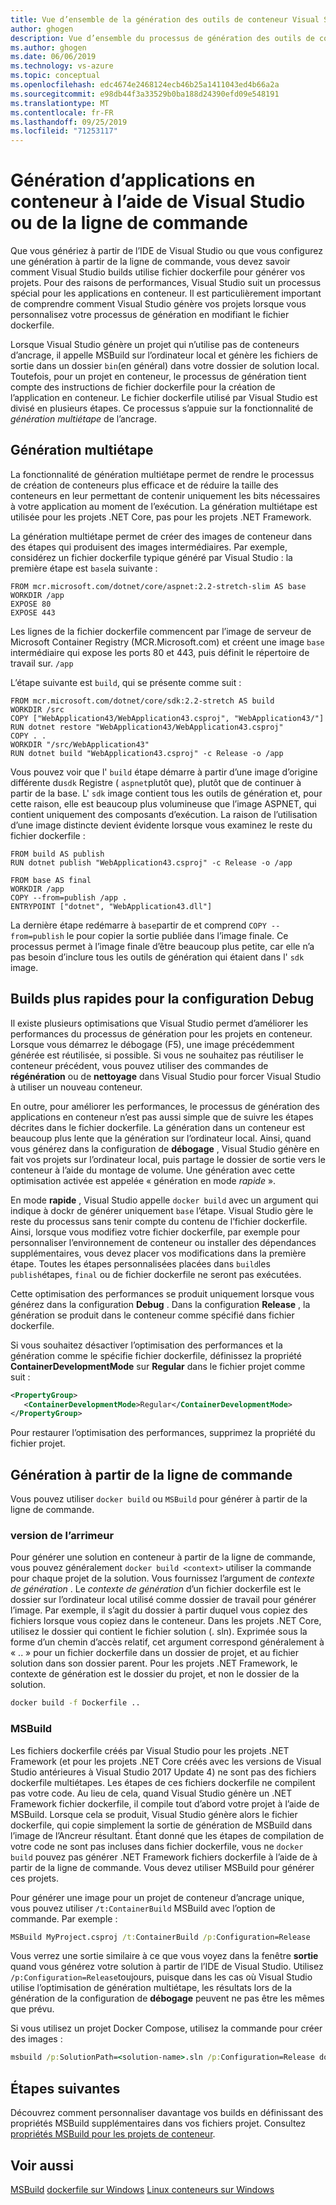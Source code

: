 ```yaml
---
title: Vue d’ensemble de la génération des outils de conteneur Visual Studio
author: ghogen
description: Vue d’ensemble du processus de génération des outils de conteneur
ms.author: ghogen
ms.date: 06/06/2019
ms.technology: vs-azure
ms.topic: conceptual
ms.openlocfilehash: edc4674e2468124ecb46b25a1411043ed4b66a2a
ms.sourcegitcommit: e98db44f3a33529b0ba188d24390efd09e548191
ms.translationtype: MT
ms.contentlocale: fr-FR
ms.lasthandoff: 09/25/2019
ms.locfileid: "71253117"
---
```

# <a name="building-containerized-apps-using-visual-studio-or-the-command-line"></a>Génération d’applications en conteneur à l’aide de Visual Studio ou de la ligne de commande

Que vous génériez à partir de l’IDE de Visual Studio ou que vous configurez une génération à partir de la ligne de commande, vous devez savoir comment Visual Studio builds utilise fichier dockerfile pour générer vos projets.  Pour des raisons de performances, Visual Studio suit un processus spécial pour les applications en conteneur. Il est particulièrement important de comprendre comment Visual Studio génère vos projets lorsque vous personnalisez votre processus de génération en modifiant le fichier dockerfile.

Lorsque Visual Studio génère un projet qui n’utilise pas de conteneurs d’ancrage, il appelle MSBuild sur l’ordinateur local et génère les fichiers de sortie dans un dossier `bin`(en général) dans votre dossier de solution local. Toutefois, pour un projet en conteneur, le processus de génération tient compte des instructions de fichier dockerfile pour la création de l’application en conteneur. Le fichier dockerfile utilisé par Visual Studio est divisé en plusieurs étapes. Ce processus s’appuie sur la fonctionnalité de *génération multiétape* de l’ancrage.

## <a name="multistage-build"></a>Génération multiétape

La fonctionnalité de génération multiétape permet de rendre le processus de création de conteneurs plus efficace et de réduire la taille des conteneurs en leur permettant de contenir uniquement les bits nécessaires à votre application au moment de l’exécution. La génération multiétape est utilisée pour les projets .NET Core, pas pour les projets .NET Framework.

La génération multiétape permet de créer des images de conteneur dans des étapes qui produisent des images intermédiaires. Par exemple, considérez un fichier dockerfile typique généré par Visual Studio : la première étape est `base`la suivante :

```
FROM mcr.microsoft.com/dotnet/core/aspnet:2.2-stretch-slim AS base
WORKDIR /app
EXPOSE 80
EXPOSE 443
```

Les lignes de la fichier dockerfile commencent par l’image de serveur de Microsoft Container Registry (MCR.Microsoft.com) et créent une image `base` intermédiaire qui expose les ports 80 et 443, puis définit le répertoire de travail sur. `/app`

L’étape suivante est `build`, qui se présente comme suit :

```
FROM mcr.microsoft.com/dotnet/core/sdk:2.2-stretch AS build
WORKDIR /src
COPY ["WebApplication43/WebApplication43.csproj", "WebApplication43/"]
RUN dotnet restore "WebApplication43/WebApplication43.csproj"
COPY . .
WORKDIR "/src/WebApplication43"
RUN dotnet build "WebApplication43.csproj" -c Release -o /app
```

Vous pouvez voir que l' `build` étape démarre à partir d’une image d’origine différente du`sdk` Registre ( `aspnet`plutôt que), plutôt que de continuer à partir de la base.  L' `sdk` image contient tous les outils de génération et, pour cette raison, elle est beaucoup plus volumineuse que l’image ASPNET, qui contient uniquement des composants d’exécution. La raison de l’utilisation d’une image distincte devient évidente lorsque vous examinez le reste du fichier dockerfile :

```
FROM build AS publish
RUN dotnet publish "WebApplication43.csproj" -c Release -o /app

FROM base AS final
WORKDIR /app
COPY --from=publish /app .
ENTRYPOINT ["dotnet", "WebApplication43.dll"]
```

La dernière étape redémarre à `base`partir de et comprend `COPY --from=publish` le pour copier la sortie publiée dans l’image finale. Ce processus permet à l’image finale d’être beaucoup plus petite, car elle n’a pas besoin d’inclure tous les outils de génération qui étaient dans l' `sdk` image.

## <a name="faster-builds-for-the-debug-configuration"></a>Builds plus rapides pour la configuration Debug

Il existe plusieurs optimisations que Visual Studio permet d’améliorer les performances du processus de génération pour les projets en conteneur. Lorsque vous démarrez le débogage (F5), une image précédemment générée est réutilisée, si possible. Si vous ne souhaitez pas réutiliser le conteneur précédent, vous pouvez utiliser des commandes de **régénération** ou de **nettoyage** dans Visual Studio pour forcer Visual Studio à utiliser un nouveau conteneur.

En outre, pour améliorer les performances, le processus de génération des applications en conteneur n’est pas aussi simple que de suivre les étapes décrites dans le fichier dockerfile. La génération dans un conteneur est beaucoup plus lente que la génération sur l’ordinateur local.  Ainsi, quand vous générez dans la configuration de **débogage** , Visual Studio génère en fait vos projets sur l’ordinateur local, puis partage le dossier de sortie vers le conteneur à l’aide du montage de volume. Une génération avec cette optimisation activée est appelée « génération en mode *rapide* ».

En mode **rapide** , Visual Studio appelle `docker build` avec un argument qui indique à dockr de générer uniquement `base` l’étape.  Visual Studio gère le reste du processus sans tenir compte du contenu de l’fichier dockerfile. Ainsi, lorsque vous modifiez votre fichier dockerfile, par exemple pour personnaliser l’environnement de conteneur ou installer des dépendances supplémentaires, vous devez placer vos modifications dans la première étape.  Toutes les étapes personnalisées placées dans `build`les `publish`étapes, `final` ou de fichier dockerfile ne seront pas exécutées.

Cette optimisation des performances se produit uniquement lorsque vous générez dans la configuration **Debug** . Dans la configuration **Release** , la génération se produit dans le conteneur comme spécifié dans fichier dockerfile.

Si vous souhaitez désactiver l’optimisation des performances et la génération comme le spécifie fichier dockerfile, définissez la propriété **ContainerDevelopmentMode** sur **Regular** dans le fichier projet comme suit :

```xml
<PropertyGroup>
   <ContainerDevelopmentMode>Regular</ContainerDevelopmentMode>
</PropertyGroup>
```

Pour restaurer l’optimisation des performances, supprimez la propriété du fichier projet.

## <a name="building-from-the-command-line"></a>Génération à partir de la ligne de commande

Vous pouvez utiliser `docker build` ou `MSBuild` pour générer à partir de la ligne de commande.

### <a name="docker-build"></a>version de l’arrimeur

Pour générer une solution en conteneur à partir de la ligne de commande, vous pouvez généralement `docker build <context>` utiliser la commande pour chaque projet de la solution. Vous fournissez l’argument de *contexte de génération* . Le *contexte de génération* d’un fichier dockerfile est le dossier sur l’ordinateur local utilisé comme dossier de travail pour générer l’image. Par exemple, il s’agit du dossier à partir duquel vous copiez des fichiers lorsque vous copiez dans le conteneur.  Dans les projets .NET Core, utilisez le dossier qui contient le fichier solution (. sln).  Exprimée sous la forme d’un chemin d’accès relatif, cet argument correspond généralement à « .. » pour un fichier dockerfile dans un dossier de projet, et au fichier solution dans son dossier parent.  Pour les projets .NET Framework, le contexte de génération est le dossier du projet, et non le dossier de la solution.

```cmd
docker build -f Dockerfile ..
```

### <a name="msbuild"></a>MSBuild

Les fichiers dockerfile créés par Visual Studio pour les projets .NET Framework (et pour les projets .NET Core créés avec les versions de Visual Studio antérieures à Visual Studio 2017 Update 4) ne sont pas des fichiers dockerfile multiétapes.  Les étapes de ces fichiers dockerfile ne compilent pas votre code.  Au lieu de cela, quand Visual Studio génère un .NET Framework fichier dockerfile, il compile tout d’abord votre projet à l’aide de MSBuild.  Lorsque cela se produit, Visual Studio génère alors le fichier dockerfile, qui copie simplement la sortie de génération de MSBuild dans l’image de l’Ancreur résultant.  Étant donné que les étapes de compilation de votre code ne sont pas incluses dans fichier dockerfile, vous ne `docker build` pouvez pas générer .NET Framework fichiers dockerfile à l’aide de à partir de la ligne de commande. Vous devez utiliser MSBuild pour générer ces projets.

Pour générer une image pour un projet de conteneur d’ancrage unique, vous pouvez utiliser `/t:ContainerBuild` MSBuild avec l’option de commande. Par exemple :

```cmd
MSBuild MyProject.csproj /t:ContainerBuild /p:Configuration=Release
```

Vous verrez une sortie similaire à ce que vous voyez dans la fenêtre **sortie** quand vous générez votre solution à partir de l’IDE de Visual Studio. Utilisez `/p:Configuration=Release`toujours, puisque dans les cas où Visual Studio utilise l’optimisation de génération multiétape, les résultats lors de la génération de la configuration de **débogage** peuvent ne pas être les mêmes que prévu.

Si vous utilisez un projet Docker Compose, utilisez la commande pour créer des images :

```cmd
msbuild /p:SolutionPath=<solution-name>.sln /p:Configuration=Release docker-compose.dcproj
```

## <a name="next-steps"></a>Étapes suivantes

Découvrez comment personnaliser davantage vos builds en définissant des propriétés MSBuild supplémentaires dans vos fichiers projet. Consultez [propriétés MSBuild pour les projets de conteneur](container-msbuild-properties.md).

## <a name="see-also"></a>Voir aussi

[MSBuild](../msbuild/msbuild.md)
[dockerfile sur Windows](/virtualization/windowscontainers/manage-docker/manage-windows-dockerfile)
[Linux conteneurs sur Windows](/virtualization/windowscontainers/deploy-containers/linux-containers)
